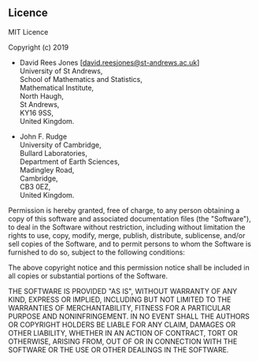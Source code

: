 ## Licence 

MIT Licence

Copyright (c) 2019  

* David Rees Jones [david.reesjones@st-andrews.ac.uk]   
University of St Andrews,    
School of Mathematics and Statistics,   
Mathematical Institute,   
North Haugh,   
St Andrews,   
KY16 9SS,  
United Kingdom.    

* John F. Rudge   
University of Cambridge,  
Bullard Laboratories,  
Department of Earth Sciences,  
Madingley Road,  
Cambridge,  
CB3 0EZ,  
United Kingdom.  

Permission is hereby granted, free of charge, to any person obtaining a copy
of this software and associated documentation files (the "Software"), to deal
in the Software without restriction, including without limitation the rights
to use, copy, modify, merge, publish, distribute, sublicense, and/or sell
copies of the Software, and to permit persons to whom the Software is
furnished to do so, subject to the following conditions:

The above copyright notice and this permission notice shall be included in all
copies or substantial portions of the Software.

THE SOFTWARE IS PROVIDED "AS IS", WITHOUT WARRANTY OF ANY KIND, EXPRESS OR
IMPLIED, INCLUDING BUT NOT LIMITED TO THE WARRANTIES OF MERCHANTABILITY,
FITNESS FOR A PARTICULAR PURPOSE AND NONINFRINGEMENT. IN NO EVENT SHALL THE
AUTHORS OR COPYRIGHT HOLDERS BE LIABLE FOR ANY CLAIM, DAMAGES OR OTHER
LIABILITY, WHETHER IN AN ACTION OF CONTRACT, TORT OR OTHERWISE, ARISING FROM,
OUT OF OR IN CONNECTION WITH THE SOFTWARE OR THE USE OR OTHER DEALINGS IN THE
SOFTWARE.